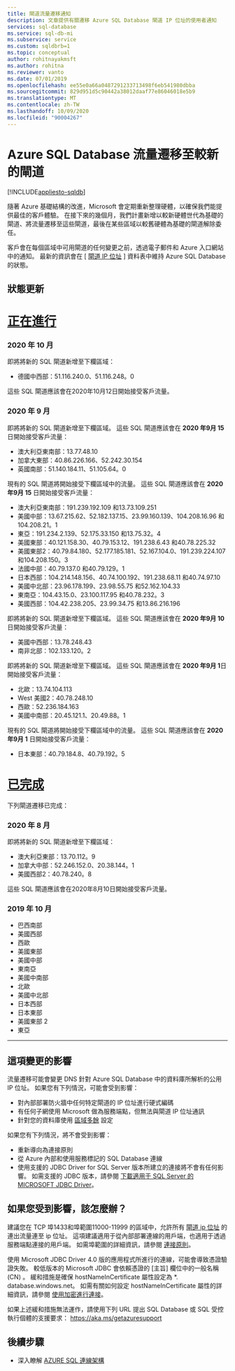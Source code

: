 ```yaml
---
title: 閘道流量遷移通知
description: 文章提供有關遷移 Azure SQL Database 閘道 IP 位址的使用者通知
services: sql-database
ms.service: sql-db-mi
ms.subservice: service
ms.custom: sqldbrb=1 
ms.topic: conceptual
author: rohitnayakmsft
ms.author: rohitna
ms.reviewer: vanto
ms.date: 07/01/2019
ms.openlocfilehash: ee55e0a66a0487291233713498f6eb541980dbba
ms.sourcegitcommit: 829d951d5c90442a38012daaf77e86046018e5b9
ms.translationtype: MT
ms.contentlocale: zh-TW
ms.lasthandoff: 10/09/2020
ms.locfileid: "90004267"
---
```

# <a name="azure-sql-database-traffic-migration-to-newer-gateways"></a>Azure SQL Database 流量遷移至較新的閘道
[!INCLUDE[appliesto-sqldb](../includes/appliesto-sqldb.md)]

隨著 Azure 基礎結構的改進，Microsoft 會定期重新整理硬體，以確保我們能提供最佳的客戶體驗。 在接下來的幾個月，我們計畫新增以較新硬體世代為基礎的閘道、將流量遷移至這些閘道，最後在某些區域以較舊硬體為基礎的閘道解除委任。  

客戶會在每個區域中可用閘道的任何變更之前，透過電子郵件和 Azure 入口網站中的通知。 最新的資訊會在 [ [閘道 IP 位址](connectivity-architecture.md#gateway-ip-addresses) ] 資料表中維持 Azure SQL Database 的狀態。

## <a name="status-updates"></a>狀態更新

# <a name="in-progress"></a>[正在進行](#tab/in-progress-ip)
### <a name="october-2020"></a>2020 年 10 月

即將將新的 SQL 閘道新增至下欄區域：

- 德國中西部：51.116.240.0、51.116.248。0

這些 SQL 閘道應該會在2020年10月12日開始接受客戶流量。 

### <a name="september-2020"></a>2020 年 9 月
即將將新的 SQL 閘道新增至下欄區域。 這些 SQL 閘道應該會在 **2020 年9月 15**日開始接受客戶流量：

- 澳大利亞東南部：13.77.48.10
- 加拿大東部：40.86.226.166、52.242.30.154
- 英國南部：51.140.184.11、51.105.64。0

現有的 SQL 閘道將開始接受下欄區域中的流量。 這些 SQL 閘道應該會在 **2020 年9月 15** 日開始接受客戶流量：

- 澳大利亞東南部：191.239.192.109 和13.73.109.251
- 美國中部：13.67.215.62、52.182.137.15、23.99.160.139、104.208.16.96 和104.208.21。1
- 東亞：191.234.2.139、52.175.33.150 和13.75.32。4
- 美國東部：40.121.158.30、40.79.153.12、191.238.6.43 和40.78.225.32
- 美國東部2：40.79.84.180、52.177.185.181、52.167.104.0、191.239.224.107 和104.208.150。3
- 法國中部：40.79.137.0 和40.79.129。1
- 日本西部：104.214.148.156、40.74.100.192、191.238.68.11 和40.74.97.10
- 美國中北部：23.96.178.199、23.98.55.75 和52.162.104.33
- 東南亞：104.43.15.0、23.100.117.95 和40.78.232。3
- 美國西部：104.42.238.205、23.99.34.75 和13.86.216.196

即將將新的 SQL 閘道新增至下欄區域。 這些 SQL 閘道應該會在 **2020 年9月 10**日開始接受客戶流量：

- 美國中西部：13.78.248.43 
- 南非北部：102.133.120。2  

即將將新的 SQL 閘道新增至下欄區域。 這些 SQL 閘道應該會在 **2020 年9月 1**日開始接受客戶流量：

- 北歐：13.74.104.113 
- West 美國2：40.78.248.10 
- 西歐：52.236.184.163 
- 美國中南部：20.45.121.1、20.49.88。1 

現有的 SQL 閘道將開始接受下欄區域中的流量。 這些 SQL 閘道應該會在 **2020 年9月 1** 日開始接受客戶流量：
- 日本東部：40.79.184.8、40.79.192。5

# <a name="completed"></a>[已完成](#tab/completed-ip)

下列閘道遷移已完成： 

### <a name="august-2020"></a>2020 年 8 月

即將將新的 SQL 閘道新增至下欄區域：

- 澳大利亞東部：13.70.112。9
- 加拿大中部：52.246.152.0、20.38.144。1 
- 美國西部2：40.78.240。8

這些 SQL 閘道應該會在2020年8月10日開始接受客戶流量。 

### <a name="october-2019"></a>2019 年 10 月
- 巴西南部
- 美國西部
- 西歐
- 美國東部
- 美國中部
- 東南亞
- 美國中南部
- 北歐
- 美國中北部
- 日本西部
- 日本東部
- 美國東部 2
- 東亞

---

## <a name="impact-of-this-change"></a>這項變更的影響

流量遷移可能會變更 DNS 針對 Azure SQL Database 中的資料庫所解析的公用 IP 位址。
如果您有下列情況，可能會受到影響：

- 對內部部署防火牆中任何特定閘道的 IP 位址進行硬式編碼
- 有任何子網使用 Microsoft 做為服務端點，但無法與閘道 IP 位址通訊
- 針對您的資料庫使用 [區域多餘](high-availability-sla.md#zone-redundant-configuration) 設定

如果您有下列情況，將不會受到影響：
 
- 重新導向為連接原則
- 從 Azure 內部和使用服務標記的 SQL Database 連線
- 使用支援的 JDBC Driver for SQL Server 版本所建立的連接將不會有任何影響。 如需支援的 JDBC 版本，請參閱 [下載適用于 SQL Server 的 MICROSOFT JDBC Driver](/sql/connect/jdbc/download-microsoft-jdbc-driver-for-sql-server)。

## <a name="what-to-do-you-do-if-youre-affected"></a>如果您受到影響，該怎麼辦？

建議您在 TCP 埠1433和埠範圍11000-11999 的區域中，允許所有 [閘道 ip 位址](connectivity-architecture.md#gateway-ip-addresses) 的連出流量連至 ip 位址。 這項建議適用于從內部部署連線的用戶端，也適用于透過服務端點連接的用戶端。 如需埠範圍的詳細資訊，請參閱 [連接原則](connectivity-architecture.md#connection-policy)。

使用 Microsoft JDBC Driver 4.0 版的應用程式所進行的連線，可能會導致憑證驗證失敗。 較低版本的 Microsoft JDBC 會依賴憑證的 [主旨] 欄位中的一般名稱 (CN) 。 緩和措施是確保 hostNameInCertificate 屬性設定為 *. database.windows.net。 如需有關如何設定 hostNameInCertificate 屬性的詳細資訊，請參閱 [使用加密進行連接](/sql/connect/jdbc/connecting-with-ssl-encryption)。

如果上述緩和措施無法運作，請使用下列 URL 提出 SQL Database 或 SQL 受控執行個體的支援要求： https://aka.ms/getazuresupport

## <a name="next-steps"></a>後續步驟

- 深入瞭解 [AZURE SQL 連線架構](connectivity-architecture.md)

